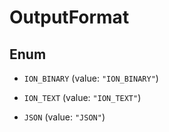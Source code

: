 

# OutputFormat

## Enum


* `ION_BINARY` (value: `"ION_BINARY"`)

* `ION_TEXT` (value: `"ION_TEXT"`)

* `JSON` (value: `"JSON"`)



